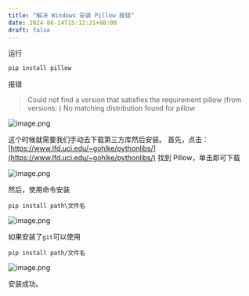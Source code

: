 ```yaml
---
title: "解决 Windows 安装 Pillow 报错"
date: 2024-06-14T15:12:21+08:00
draft: false
---
```



运行
```bash
pip install pillow 
```
报错
>Could not find a version that satisfies the requirement pillow (from versions: )
No matching distribution found for pillow

![image.png](https://cdn.jsdelivr.net/gh/mycherish/imgCloud/img/202406141608902.png)

这个时候就需要我们手动去下载第三方库然后安装。
首先，点击：[https://www.lfd.uci.edu/~gohlke/pythonlibs/](https://www.lfd.uci.edu/~gohlke/pythonlibs/)
找到 Pillow，单击即可下载

![image.png](https://cdn.jsdelivr.net/gh/mycherish/imgCloud/img/202406141609253.png)

然后，使用命令安装
```
pip install path\文件名  
```
![image.png](https://cdn.jsdelivr.net/gh/mycherish/imgCloud/img/202406141610024.png)

如果安装了`git`可以使用
```
pip install path/文件名 
```

![image.png](https://cdn.jsdelivr.net/gh/mycherish/imgCloud/img/202406141610201.png)

安装成功。

